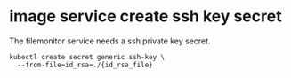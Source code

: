 # image service create ssh key secret

The filemonitor service needs a ssh private key secret.

```
kubectl create secret generic ssh-key \
  --from-file=id_rsa=./{id_rsa_file}
```

